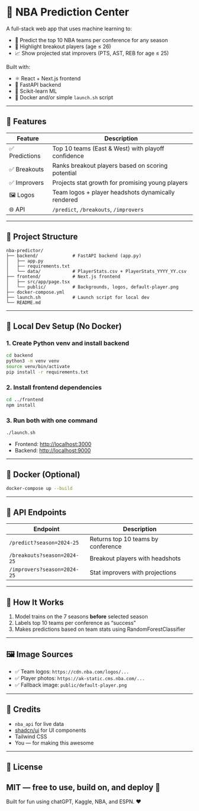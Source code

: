 # 🏀 NBA Prediction Center

A full-stack web app that uses machine learning to:

- 🔮 Predict the top 10 NBA teams per conference for any season
- 🚀 Highlight breakout players (age ≤ 26)
- 📈 Show projected stat improvers (PTS, AST, REB for age ≤ 25)

Built with:
- ⚛️ React + Next.js frontend
- 🐍 FastAPI backend
- 🧠 Scikit-learn ML
- 🐳 Docker and/or simple `launch.sh` script

---

## 🚀 Features

| Feature       | Description                                             |
|---------------|---------------------------------------------------------|
| ✅ Predictions | Top 10 teams (East & West) with playoff confidence     |
| ✅ Breakouts   | Ranks breakout players based on scoring potential      |
| ✅ Improvers   | Projects stat growth for promising young players       |
| 🖼 Logos       | Team logos + player headshots dynamically rendered     |
| 🌐 API         | `/predict`, `/breakouts`, `/improvers`                |

---

## 📁 Project Structure

```
nba-predictor/
├── backend/             # FastAPI backend (app.py)
│   ├── app.py
│   ├── requirements.txt
│   └── data/            # PlayerStats.csv + PlayerStats_YYYY_YY.csv
├── frontend/            # Next.js frontend
│   ├── src/app/page.tsx
│   └── public/          # Backgrounds, logos, default-player.png
├── docker-compose.yml
├── launch.sh            # Launch script for local dev
└── README.md
```

---

## 🧪 Local Dev Setup (No Docker)

### 1. Create Python venv and install backend

```bash
cd backend
python3 -m venv venv
source venv/bin/activate
pip install -r requirements.txt
```

### 2. Install frontend dependencies

```bash
cd ../frontend
npm install
```

### 3. Run both with one command

```bash
./launch.sh
```

- Frontend: [http://localhost:3000](http://localhost:3000)
- Backend: [http://localhost:9000](http://localhost:9000)

---

## 🐳 Docker (Optional)

```bash
docker-compose up --build
```

---

## 🔌 API Endpoints

| Endpoint                         | Description                                 |
|----------------------------------|---------------------------------------------|
| `/predict?season=2024-25`        | Returns top 10 teams by conference          |
| `/breakouts?season=2024-25`      | Breakout players with headshots             |
| `/improvers?season=2024-25`      | Stat improvers with projections             |

---

## 🧠 How It Works

1. Model trains on the 7 seasons **before** selected season
2. Labels top 10 teams per conference as “success”
3. Makes predictions based on team stats using RandomForestClassifier

---

## 🖼 Image Sources

- ✅ Team logos: `https://cdn.nba.com/logos/...`
- ✅ Player photos: `https://ak-static.cms.nba.com/...`
- ✅ Fallback image: `public/default-player.png`

---

## 🙌 Credits

- `nba_api` for live data
- [shadcn/ui](https://ui.shadcn.dev) for UI components
- Tailwind CSS
- You — for making this awesome

---

## 📄 License

MIT — free to use, build on, and deploy 🏀
---
Built for fun using chatGPT, Kaggle, NBA, and ESPN. ❤️
